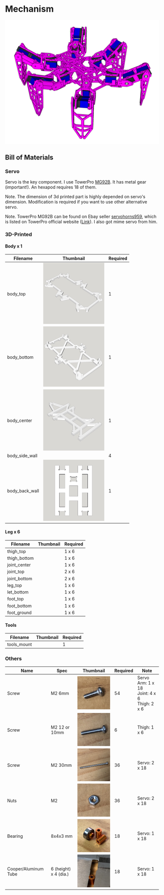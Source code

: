 # Mechanism

![Body](files/mech_body.png)

## Bill of Materials

### Servo

Servo is the key component. I use TowerPro [MG92B](http://www.towerpro.com.tw/product/mg92b/). It has metal gear (important!).
An hexapod requires 18 of them.

Note.
The dimension of 3d printed part is highly depended on servo's dimension.
Modification is required if you want to use other alternative servo. 

Note. 
TowerPro MG92B can be found on Ebay seller [servohorns959](https://www.ebay.com/usr/servohorns959), which is listed on TowerPro official website ([Link](http://www.towerpro.com.tw/about-us-2/)). I also got mime servo from him.


### 3D-Printed

#### Body x 1

Filename | Thumbnail | Required |
-------- | --------- | -------- |
body_top | ![body_top](files/body_top.jpg) | 1 |
body_bottom | ![body_bottom](files/body_bottom.jpg) | 1 |
body_center | ![body_center](files/body_center.jpg) | 1 |
body_side_wall | | 4 |
body_back_wall | ![body_back_wall](files/body_back_wall.jpg) | 1 |

#### Leg x 6

Filename | Thumbnail | Required |
-------- | --------- | -------- |
thigh_top | | 1 x 6 |
thigh_bottom | | 1 x 6 |
joint_center | | 1 x 6 |
joint_top | | 2 x 6 |
joint_bottom | | 2 x 6 |
leg_top | | 1 x 6 |
let_bottom | | 1 x 6 |
foot_top | | 1 x 6 |
foot_bottom | | 1 x 6 |
foot_ground | | 1 x 6 |

#### Tools
Filename | Thumbnail | Required |
-------- | --------- | -------- |
tools_mount | | 1 

### Others

Name | Spec | Thumbnail | Required | Note
---- | ---- | --------- | -------- | ----
Screw | M2 6mm | ![6mm](files/M2_6mm.JPG) | 54 | Servo Arm: 1 x 18<br>Joint: 4 x 6<br>Thigh: 2 x 6
Screw | M2 12 or 10mm | ![10mm](files/M2_10mm.JPG) | 6 | Thigh: 1 x 6
Screw | M2 30mm | ![30mm](files/M2_30mm.JPG) | 36 | Servo: 2 x 18
Nuts | M2 | ![6mm](files/M2_nut.JPG) | 36 | Servo: 2 x 18
Bearing | 8x4x3 mm | ![bearing](files/bearing.JPG) | 18 | Servo: 1 x 18
Cooper/Aluminum Tube | 6 (height) x 4 (dia.) | ![tube](files/tube_6x4mm.JPG) | 18 | Servo: 1 x 18
